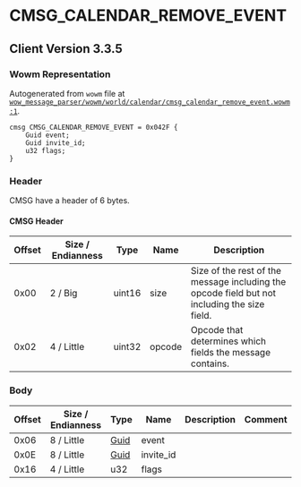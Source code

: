 # CMSG_CALENDAR_REMOVE_EVENT

## Client Version 3.3.5

### Wowm Representation

Autogenerated from `wowm` file at [`wow_message_parser/wowm/world/calendar/cmsg_calendar_remove_event.wowm:1`](https://github.com/gtker/wow_messages/tree/main/wow_message_parser/wowm/world/calendar/cmsg_calendar_remove_event.wowm#L1).
```rust,ignore
cmsg CMSG_CALENDAR_REMOVE_EVENT = 0x042F {
    Guid event;
    Guid invite_id;
    u32 flags;
}
```
### Header

CMSG have a header of 6 bytes.

#### CMSG Header

| Offset | Size / Endianness | Type   | Name   | Description |
| ------ | ----------------- | ------ | ------ | ----------- |
| 0x00   | 2 / Big           | uint16 | size   | Size of the rest of the message including the opcode field but not including the size field.|
| 0x02   | 4 / Little        | uint32 | opcode | Opcode that determines which fields the message contains.|

### Body

| Offset | Size / Endianness | Type | Name | Description | Comment |
| ------ | ----------------- | ---- | ---- | ----------- | ------- |
| 0x06 | 8 / Little | [Guid](../types/packed-guid.md) | event |  |  |
| 0x0E | 8 / Little | [Guid](../types/packed-guid.md) | invite_id |  |  |
| 0x16 | 4 / Little | u32 | flags |  |  |


